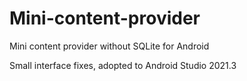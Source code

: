 # Mini-content-provider
Mini content provider without SQLite for Android

Small interface fixes, adopted to Android Studio 2021.3
